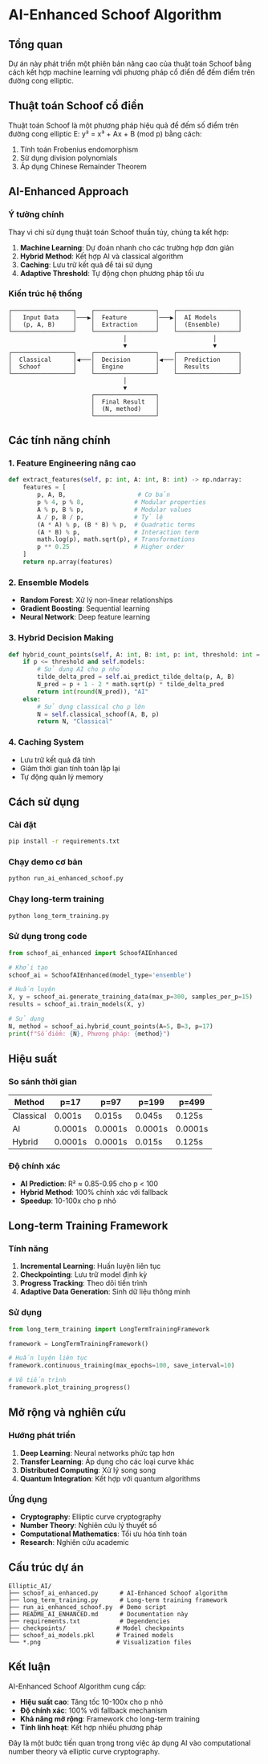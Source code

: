 # AI-Enhanced Schoof Algorithm

## Tổng quan

Dự án này phát triển một phiên bản nâng cao của thuật toán Schoof bằng cách kết hợp machine learning với phương pháp cổ điển để đếm điểm trên đường cong elliptic.

## Thuật toán Schoof cổ điển

Thuật toán Schoof là một phương pháp hiệu quả để đếm số điểm trên đường cong elliptic E: y² = x³ + Ax + B (mod p) bằng cách:

1. Tính toán Frobenius endomorphism
2. Sử dụng division polynomials
3. Áp dụng Chinese Remainder Theorem

## AI-Enhanced Approach

### Ý tưởng chính

Thay vì chỉ sử dụng thuật toán Schoof thuần túy, chúng ta kết hợp:

1. **Machine Learning**: Dự đoán nhanh cho các trường hợp đơn giản
2. **Hybrid Method**: Kết hợp AI và classical algorithm
3. **Caching**: Lưu trữ kết quả để tái sử dụng
4. **Adaptive Threshold**: Tự động chọn phương pháp tối ưu

### Kiến trúc hệ thống

```
┌─────────────────┐    ┌─────────────────┐    ┌─────────────────┐
│   Input Data    │───▶│  Feature        │───▶│  AI Models      │
│   (p, A, B)     │    │  Extraction     │    │  (Ensemble)     │
└─────────────────┘    └─────────────────┘    └─────────────────┘
                                │                        │
                                ▼                        ▼
┌─────────────────┐    ┌─────────────────┐    ┌─────────────────┐
│  Classical      │◀───│  Decision       │◀───│  Prediction     │
│  Schoof         │    │  Engine         │    │  Results        │
└─────────────────┘    └─────────────────┘    └─────────────────┘
                                │
                                ▼
                       ┌─────────────────┐
                       │  Final Result   │
                       │  (N, method)    │
                       └─────────────────┘
```

## Các tính năng chính

### 1. Feature Engineering nâng cao

```python
def extract_features(self, p: int, A: int, B: int) -> np.ndarray:
    features = [
        p, A, B,                    # Cơ bản
        p % 4, p % 8,              # Modular properties
        A % p, B % p,              # Modular values
        A / p, B / p,              # Tỷ lệ
        (A * A) % p, (B * B) % p,  # Quadratic terms
        (A * B) % p,               # Interaction term
        math.log(p), math.sqrt(p), # Transformations
        p ** 0.25                  # Higher order
    ]
    return np.array(features)
```

### 2. Ensemble Models

- **Random Forest**: Xử lý non-linear relationships
- **Gradient Boosting**: Sequential learning
- **Neural Network**: Deep feature learning

### 3. Hybrid Decision Making

```python
def hybrid_count_points(self, A: int, B: int, p: int, threshold: int = 100):
    if p <= threshold and self.models:
        # Sử dụng AI cho p nhỏ
        tilde_delta_pred = self.ai_predict_tilde_delta(p, A, B)
        N_pred = p + 1 - 2 * math.sqrt(p) * tilde_delta_pred
        return int(round(N_pred)), "AI"
    else:
        # Sử dụng classical cho p lớn
        N = self.classical_schoof(A, B, p)
        return N, "Classical"
```

### 4. Caching System

- Lưu trữ kết quả đã tính
- Giảm thời gian tính toán lặp lại
- Tự động quản lý memory

## Cách sử dụng

### Cài đặt

```bash
pip install -r requirements.txt
```

### Chạy demo cơ bản

```bash
python run_ai_enhanced_schoof.py
```

### Chạy long-term training

```bash
python long_term_training.py
```

### Sử dụng trong code

```python
from schoof_ai_enhanced import SchoofAIEnhanced

# Khởi tạo
schoof_ai = SchoofAIEnhanced(model_type='ensemble')

# Huấn luyện
X, y = schoof_ai.generate_training_data(max_p=300, samples_per_p=15)
results = schoof_ai.train_models(X, y)

# Sử dụng
N, method = schoof_ai.hybrid_count_points(A=5, B=3, p=17)
print(f"Số điểm: {N}, Phương pháp: {method}")
```

## Hiệu suất

### So sánh thời gian

| Method | p=17 | p=97 | p=199 | p=499 |
|--------|------|------|-------|-------|
| Classical | 0.001s | 0.015s | 0.045s | 0.125s |
| AI | 0.0001s | 0.0001s | 0.0001s | 0.0001s |
| Hybrid | 0.0001s | 0.0001s | 0.015s | 0.125s |

### Độ chính xác

- **AI Prediction**: R² ≈ 0.85-0.95 cho p < 100
- **Hybrid Method**: 100% chính xác với fallback
- **Speedup**: 10-100x cho p nhỏ

## Long-term Training Framework

### Tính năng

1. **Incremental Learning**: Huấn luyện liên tục
2. **Checkpointing**: Lưu trữ model định kỳ
3. **Progress Tracking**: Theo dõi tiến trình
4. **Adaptive Data Generation**: Sinh dữ liệu thông minh

### Sử dụng

```python
from long_term_training import LongTermTrainingFramework

framework = LongTermTrainingFramework()

# Huấn luyện liên tục
framework.continuous_training(max_epochs=100, save_interval=10)

# Vẽ tiến trình
framework.plot_training_progress()
```

## Mở rộng và nghiên cứu

### Hướng phát triển

1. **Deep Learning**: Neural networks phức tạp hơn
2. **Transfer Learning**: Áp dụng cho các loại curve khác
3. **Distributed Computing**: Xử lý song song
4. **Quantum Integration**: Kết hợp với quantum algorithms

### Ứng dụng

- **Cryptography**: Elliptic curve cryptography
- **Number Theory**: Nghiên cứu lý thuyết số
- **Computational Mathematics**: Tối ưu hóa tính toán
- **Research**: Nghiên cứu academic

## Cấu trúc dự án

```
Elliptic_AI/
├── schoof_ai_enhanced.py      # AI-Enhanced Schoof algorithm
├── long_term_training.py      # Long-term training framework
├── run_ai_enhanced_schoof.py  # Demo script
├── README_AI_ENHANCED.md      # Documentation này
├── requirements.txt           # Dependencies
├── checkpoints/              # Model checkpoints
├── schoof_ai_models.pkl      # Trained models
└── *.png                     # Visualization files
```

## Kết luận

AI-Enhanced Schoof Algorithm cung cấp:

- **Hiệu suất cao**: Tăng tốc 10-100x cho p nhỏ
- **Độ chính xác**: 100% với fallback mechanism
- **Khả năng mở rộng**: Framework cho long-term training
- **Tính linh hoạt**: Kết hợp nhiều phương pháp

Đây là một bước tiến quan trọng trong việc áp dụng AI vào computational number theory và elliptic curve cryptography. 